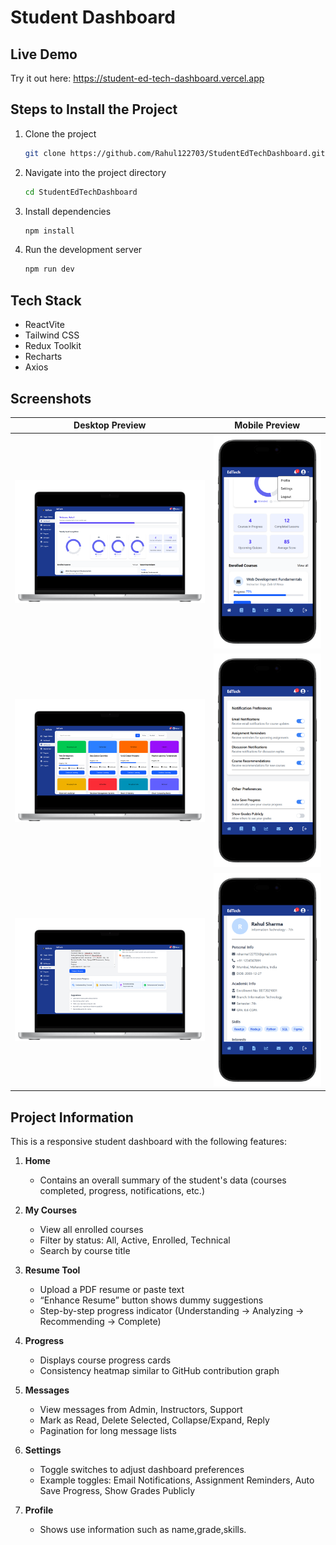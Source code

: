# Student Dashboard

## Live Demo

Try it out here: https://student-ed-tech-dashboard.vercel.app

## Steps to Install the Project

1. Clone the project
   ```bash
   git clone https://github.com/Rahul122703/StudentEdTechDashboard.git
   ```
2. Navigate into the project directory
   ```bash
   cd StudentEdTechDashboard
   ```
3. Install dependencies
   ```bash
   npm install
   ```
4. Run the development server
   ```bash
   npm run dev
   ```

## Tech Stack

- ReactVite
- Tailwind CSS
- Redux Toolkit
- Recharts
- Axios

## Screenshots

| Desktop Preview                  | Mobile Preview                  |
| -------------------------------- | ------------------------------- |
| ![Desktop 1](screenshots/d1.png) | ![Mobile 1](screenshots/m1.png) |
| ![Desktop 2](screenshots/d2.png) | ![Mobile 2](screenshots/m2.png) |
| ![Desktop 3](screenshots/d3.png) | ![Mobile 3](screenshots/m3.png) |

## Project Information

This is a responsive student dashboard with the following features:

1. **Home**

   - Contains an overall summary of the student's data (courses completed, progress, notifications, etc.)

2. **My Courses**

   - View all enrolled courses
   - Filter by status: All, Active, Enrolled, Technical
   - Search by course title

3. **Resume Tool**

   - Upload a PDF resume or paste text
   - “Enhance Resume” button shows dummy suggestions
   - Step-by-step progress indicator (Understanding → Analyzing → Recommending → Complete)

4. **Progress**

   - Displays course progress cards
   - Consistency heatmap similar to GitHub contribution graph

5. **Messages**

   - View messages from Admin, Instructors, Support
   - Mark as Read, Delete Selected, Collapse/Expand, Reply
   - Pagination for long message lists

6. **Settings**

   - Toggle switches to adjust dashboard preferences
   - Example toggles: Email Notifications, Assignment Reminders, Auto Save Progress, Show Grades Publicly

7. **Profile**
   - Shows use information such as name,grade,skills.
